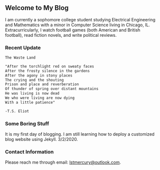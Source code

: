 ## Welcome to My Blog

I am currently a sophomore college student studying Electrical Engineering and Mathematics with a minor in Computer Science living in Chicago, IL. Extracurricularly, I watch football games (both American and British football), read fiction novels, and write political reviews. 

### Recent Update

```markdown
The Waste Land

"After the torchlight red on sweaty faces
After the frosty silence in the gardens
After the agony in stony places
The crying and the shouting
Prison and place and reverberation
Of thunder of spring over distant mountains
He was living is now dead
We who were living are now dying
With a little patience"

-T.S. Eliot
```

### Some Boring Stuff

It is my first day of blogging. I am still learning how to deploy a customized blog website using Jekyll. 3/2/2020.

### Contact Information

Please reach me through email: lstmercury@outlook.com.
